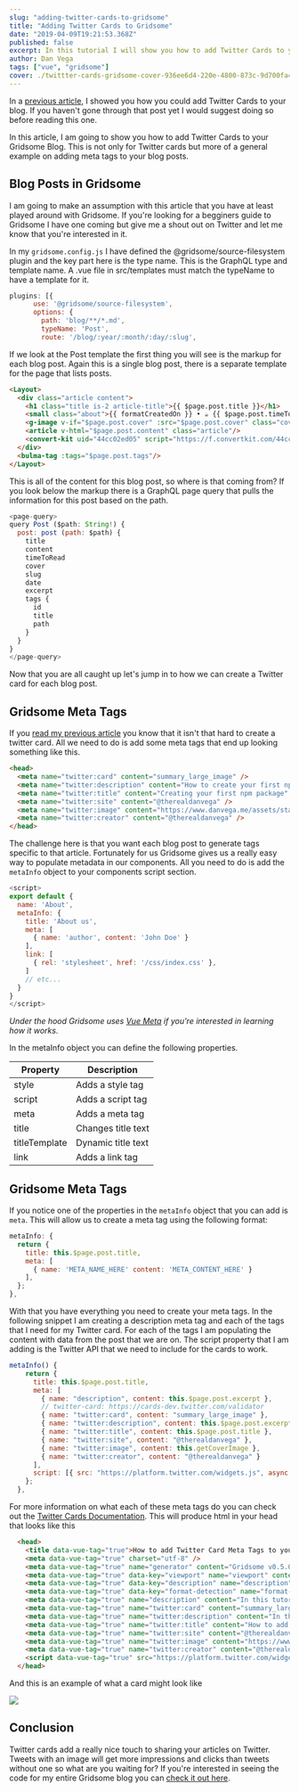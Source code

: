 ```yaml
---
slug: "adding-twitter-cards-to-gridsome"
title: "Adding Twitter Cards to Gridsome"
date: "2019-04-09T19:21:53.368Z"
published: false
excerpt: In this tutorial I will show you how to add Twitter Cards to your Gridsome Blog.
author: Dan Vega
tags: ["vue", "gridsome"]
cover: ./twittter-cards-gridsome-cover-936ee6d4-220e-4800-873c-9d700fa44469.png
---
```


In a [previous article](https://www.danvega.dev/blog), I showed you how you could add Twitter Cards to your blog. If you haven't gone through that post yet I would suggest doing so before reading this one.

In this article, I am going to show you how to add Twitter Cards to your Gridsome Blog. This is not only for Twitter cards but more of a general example on adding meta tags to your blog posts.

## Blog Posts in Gridsome

I am going to make an assumption with this article that you have at least played around with Gridsome. If you're looking for a begginers guide to Gridsome I have one coming but give me a shout out on Twitter and let me know that you're interested in it.

In my `gridsome.config.js` I have defined the @gridsome/source-filesystem plugin and the key part here is the type name. This is the GraphQL type and template name. A .vue file in src/templates must match the typeName to have a template for it.

```javascript
plugins: [{
      use: '@gridsome/source-filesystem',
      options: {
        path: 'blog/**/*.md',
        typeName: 'Post',
        route: '/blog/:year/:month/:day/:slug',
```

If we look at the Post template the first thing you will see is the markup for each blog post. Again this is a single blog post, there is a separate template for the page that lists posts.

```html
<Layout>
  <div class="article content">
    <h1 class="title is-2 article-title">{{ $page.post.title }}</h1>
    <small class="about">{{ formatCreatedOn }} • ☕️ {{ $page.post.timeToRead }} min read</small>
    <g-image v-if="$page.post.cover" :src="$page.post.cover" class="cover"/>
    <article v-html="$page.post.content" class="article"/>
    <convert-kit uid="44cc02ed05" script="https://f.convertkit.com/44cc02ed05/38739557e4.js"></convert-kit>
  </div>
  <bulma-tag :tags="$page.post.tags"/>
</Layout>
```

This is all of the content for this blog post, so where is that coming from? If you look below the markup there is a GraphQL page query that pulls the information for this post based on the path.

```javascript
<page-query>
query Post ($path: String!) {
  post: post (path: $path) {
    title
    content
    timeToRead
    cover
    slug
    date
    excerpt
    tags {
      id
      title
      path
    }
  }
}
</page-query>
```

Now that you are all caught up let's jump in to how we can create a Twitter card for each blog post.

## Gridsome Meta Tags

If you [read my previous article](https://www.danvega.dev/blog/2019/02/18/twitter-cards-meta-tags) you know that it isn't that hard to create a twitter card. All we need to do is add some meta tags that end up looking something like this.

```html
<head>
  <meta name="twitter:card" content="summary_large_image" />
  <meta name="twitter:description" content="How to create your first npm package and publish it."/>
  <meta name="twitter:title" content="Creating your first npm package" />
  <meta name="twitter:site" content="@therealdanvega" />
  <meta name="twitter:image" content="https://www.danvega.me/assets/static/npm_cover.bd64798.eced3da.png"/>
  <meta name="twitter:creator" content="@therealdanvega" />
</head>
```

The challenge here is that you want each blog post to generate tags specific to that article. Fortunately for us Gridsome gives us a really easy way to populate metadata in our components. All you need to do is add the `metaInfo` object to your components script section.

```javascript
<script>
export default {
  name: 'About',
  metaInfo: {
    title: 'About us',
    meta: [
      { name: 'author', content: 'John Doe' }
    ],
    link: [
      { rel: 'stylesheet', href: '/css/index.css' },
    ]
    // etc...
  }
}
</script>
```

*Under the hood Gridsome uses [Vue Meta](https://github.com/nuxt/vue-meta) if you're interested in learning how it works.*

In the metaInfo object you can define the following properties.

| Property      | Description        |
| ------------- | ------------------ |
| style         | Adds a style tag   |
| script        | Adds a script tag  |
| meta          | Adds a meta tag    |
| title         | Changes title text |
| titleTemplate | Dynamic title text |
| link          | Adds a link tag    |

## Gridsome Meta Tags

If you notice one of the properties in the `metaInfo` object that you can add is `meta`. This will allow us to create a meta tag using the following format:

```javascript
metaInfo: {
  return {
    title: this.$page.post.title,
    meta: [
      { name: 'META_NAME_HERE' content: 'META_CONTENT_HERE' }
    ],
  };
},
```

With that you have everything you need to create your meta tags. In the following snippet I am creating a description meta tag and each of the tags that I need for my Twitter card. For each of the tags I am populating the content with data from the post that we are on. The script property that I am adding is the Twitter API that we need to include for the cards to work.

```javascript
metaInfo() {
    return {
      title: this.$page.post.title,
      meta: [
        { name: "description", content: this.$page.post.excerpt },
        // twitter-card: https://cards-dev.twitter.com/validator
        { name: "twitter:card", content: "summary_large_image" },
        { name: "twitter:description", content: this.$page.post.excerpt },
        { name: "twitter:title", content: this.$page.post.title },
        { name: "twitter:site", content: "@therealdanvega" },
        { name: "twitter:image", content: this.getCoverImage },
        { name: "twitter:creator", content: "@therealdanvega" }
      ],
      script: [{ src: "https://platform.twitter.com/widgets.js", async: true }]
    };
  },
```

For more information on what each of these meta tags do you can check out the [Twitter Cards Documentation](https://developer.twitter.com/en/docs/tweets/optimize-with-cards/guides/getting-started.html). This will produce html in your head that looks like this

```html
  <head>
    <title data-vue-tag="true">How to add Twitter Card Meta Tags to your Blog - Dan Vega</title>
    <meta data-vue-tag="true" charset="utf-8" />
    <meta data-vue-tag="true" name="generator" content="Gridsome v0.5.0" />
    <meta data-vue-tag="true" data-key="viewport" name="viewport" content="width=device-width, initial-scale=1, viewport-fit=cover" />
    <meta data-vue-tag="true" data-key="description" name="description" content="Person blog of Dan Vega" />
    <meta data-vue-tag="true" data-key="format-detection" name="format-detection" content="telephone=no" />
    <meta data-vue-tag="true" name="description" content="In this tutorial you will learn what a Twitter Card is along with step by step instructions how to add them to your blog and validate that they are working." />
    <meta data-vue-tag="true" name="twitter:card" content="summary_large_image" />
    <meta data-vue-tag="true" name="twitter:description" content="In this tutorial you will learn what a Twitter Card is along with step by step instructions how to add them to your blog and validate that they are working." />
    <meta data-vue-tag="true" name="twitter:title" content="How to add Twitter Card Meta Tags to your Blog" />
    <meta data-vue-tag="true" name="twitter:site" content="@therealdanvega" />
    <meta data-vue-tag="true" name="twitter:image" content="https://www.danvega.dev/assets/static/twitter-cards.bd64798.89214ec.png" />
    <meta data-vue-tag="true" name="twitter:creator" content="@therealdanvega" />
    <script data-vue-tag="true" src="https://platform.twitter.com/widgets.js" async="true"></script>
  </head>
```

And this is an example of what a card might look like

![](/images/blog/2019/04/09/2019-04-09_14-22-55-7de0bfb4-6ad0-4bd0-bf31-d2e9092d37ca.png)

## Conclusion

Twitter cards add a really nice touch to sharing your articles on Twitter. Tweets with an image will get more impressions and clicks than tweets without one so what are you waiting for? If you're interested in seeing the code for my entire Gridsome blog you can [check it out here](https://github.com/danvega/danvega-dev).
